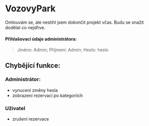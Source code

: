 # VozovyPark
Omlouvám se, ale nestihl jsem dokončit projekt včas. Budu se snažit dodělat co nejdřive.

#### Přihlašovací údaje administrátora:
> Jméno: Admin; Příjmení: Admin; Heslo: heslo

## Chybějící funkce:
### Administrátor:
- vynucení změny hesla
- zobrazení rezervací po kategoriích
### Uživatel
- zrušení rezervace

